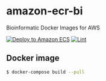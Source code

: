 amazon-ecr-bi
=============

Bioinformatic Docker Images for AWS

[![Deploy to Amazon ECS](https://github.com/dceoy/amazon-ecr-bi/actions/workflows/amazon-ecr-publish.yml/badge.svg)](https://github.com/dceoy/amazon-ecr-bi/actions/workflows/amazon-ecr-publish.yml)
[![Lint](https://github.com/dceoy/amazon-ecr-bi/actions/workflows/lint.yml/badge.svg)](https://github.com/dceoy/amazon-ecr-bi/actions/workflows/lint.yml)

Docker image
------------

```sh
$ docker-compose build --pull
```
